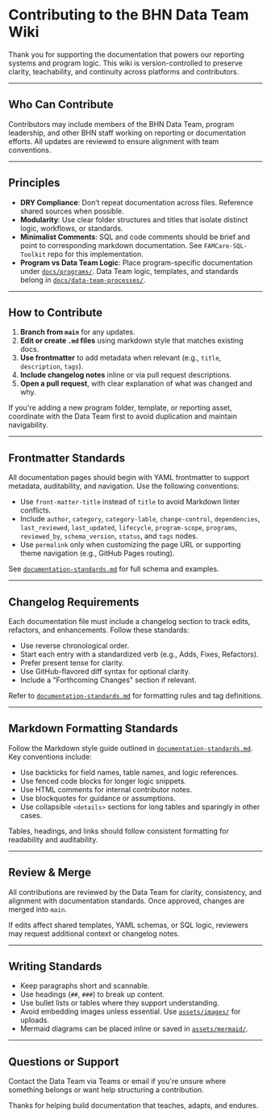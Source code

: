 # Contributing to the BHN Data Team Wiki

Thank you for supporting the documentation that powers our reporting systems and program logic. This wiki is version-controlled to preserve clarity, teachability, and continuity across platforms and contributors.

---

## Who Can Contribute

Contributors may include members of the BHN Data Team, program leadership, and other BHN staff working on reporting or documentation efforts. All updates are reviewed to ensure alignment with team conventions.

---

## Principles

- **DRY Compliance**: Don’t repeat documentation across files. Reference shared sources when possible.
- **Modularity**: Use clear folder structures and titles that isolate distinct logic, workflows, or standards.
- **Minimalist Comments**: SQL and code comments should be brief and point to corresponding markdown documentation. See `FAMCare-SQL-Toolkit` repo for this implementation.
- **Program vs Data Team Logic**: Place program-specific documentation under [`docs/programs/`](docs/programs/). Data Team logic, templates, and standards belong in [`docs/data-team-processes/`](docs/data-team-processes/).

---

## How to Contribute

1. **Branch from `main`** for any updates.
2. **Edit or create `.md` files** using markdown style that matches existing docs.
3. **Use frontmatter** to add metadata when relevant (e.g., `title`, `description`, `tags`).
4. **Include changelog notes** inline or via pull request descriptions.
5. **Open a pull request**, with clear explanation of what was changed and why.

If you're adding a new program folder, template, or reporting asset, coordinate with the Data Team first to avoid duplication and maintain navigability.

---

## Frontmatter Standards

All documentation pages should begin with YAML frontmatter to support metadata, auditability, and navigation. Use the following conventions:

- Use `front-matter-title` instead of `title` to avoid Markdown linter conflicts.
- Include `author`, `category`, `category-lable`, `change-control`, `dependencies`, `last_reviewed`, `last_updated`, `lifecycle`, `program-scope`, `programs`, `reviewed_by`, `schema_version`, `status`, and `tags` nodes.
- Use `permalink` only when customizing the page URL or supporting theme navigation (e.g., GitHub Pages routing).

See [`documentation-standards.md`](docs/data-team-processes/documentation-standards.md) for full schema and examples.

---

## Changelog Requirements

Each documentation file must include a changelog section to track edits, refactors, and enhancements. Follow these standards:

- Use reverse chronological order.
- Start each entry with a standardized verb (e.g., Adds, Fixes, Refactors).
- Prefer present tense for clarity.
- Use GitHub-flavored diff syntax for optional clarity.
- Include a "Forthcoming Changes" section if relevant.

Refer to [`documentation-standards.md`](docs/data-team-processes/documentation-standards.md) for formatting rules and tag definitions.

---

## Markdown Formatting Standards

Follow the Markdown style guide outlined in [`documentation-standards.md`](docs/data-team-processes/documentation-standards.md). Key conventions include:

- Use backticks for field names, table names, and logic references.
- Use fenced code blocks for longer logic snippets.
- Use HTML comments for internal contributor notes.
- Use blockquotes for guidance or assumptions.
- Use collapsible `<details>` sections for long tables and sparingly in other cases.

Tables, headings, and links should follow consistent formatting for readability and auditability.

---

## Review & Merge

All contributions are reviewed by the Data Team for clarity, consistency, and alignment with documentation standards. Once approved, changes are merged into `main`.

If edits affect shared templates, YAML schemas, or SQL logic, reviewers may request additional context or changelog notes.

---

## Writing Standards

- Keep paragraphs short and scannable.
- Use headings (`##`, `###`) to break up content.
- Use bullet lists or tables where they support understanding.
- Avoid embedding images unless essential. Use [`assets/images/`](assets/images/) for uploads.
- Mermaid diagrams can be placed inline or saved in [`assets/mermaid/`](assets/mermaid/).

---

## Questions or Support

Contact the Data Team via Teams or email if you're unsure where something belongs or want help structuring a contribution.

Thanks for helping build documentation that teaches, adapts, and endures.
